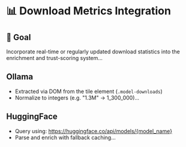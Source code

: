 # 📊 Download Metrics Integration

## 🎯 Goal
Incorporate real-time or regularly updated download statistics into the enrichment and trust-scoring system...

## Ollama
- Extracted via DOM from the tile element (`.model-downloads`)
- Normalize to integers (e.g. "1.3M" → 1_300_000)...

## HuggingFace
- Query using: https://huggingface.co/api/models/{model_name}
- Parse and enrich with fallback caching...
